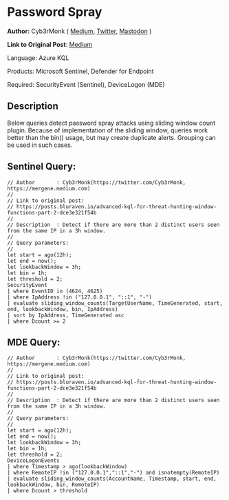 # Password Spray

**Author:** Cyb3rMonk ( [Medium](https://mergene.medium.com), [Twitter](https://twitter.com/Cyb3rMonk), [Mastodon](https://infosec.exchange/@cyb3rmonk) )


**Link to Original Post**: [Medium](https://posts.bluraven.io/advanced-kql-for-threat-hunting-window-functions-part-2-dce3e321f54b)

Language: Azure KQL

Products: Microsoft Sentinel, Defender for Endpoint

Required: SecurityEvent (Sentinel), DeviceLogon (MDE)


## Description

Below queries detect password spray attacks using sliding window count plugin. Because of implementation of the sliding window, queries work better than the bin() usage, but may create duplicate alerts. Grouping can be used in such cases.



**Sentinel Query:**
---

```Kusto
// Author       : Cyb3rMonk(https://twitter.com/Cyb3rMonk, https://mergene.medium.com)
//
// Link to original post:
// https://posts.bluraven.io/advanced-kql-for-threat-hunting-window-functions-part-2-dce3e321f54b
//
// Description  : Detect if there are more than 2 distinct users seen from the same IP in a 3h window.
//
// Query parameters:
//
let start = ago(12h);
let end = now();
let lookbackWindow = 3h;
let bin = 1h;
let threshold = 2;
SecurityEvent
| where EventID in (4624, 4625)
| where IpAddress !in ("127.0.0.1", "::1", "-")
| evaluate sliding_window_counts(TargetUserName, TimeGenerated, start, end, lookbackWindow, bin, IpAddress)
| sort by IpAddress, TimeGenerated asc
| where Dcount >= 2
```

**MDE Query:**
---

```Kusto
// Author       : Cyb3rMonk(https://twitter.com/Cyb3rMonk, https://mergene.medium.com)
//
// Link to original post:
// https://posts.bluraven.io/advanced-kql-for-threat-hunting-window-functions-part-2-dce3e321f54b
//
// Description  : Detect if there are more than 2 distinct users seen from the same IP in a 3h window.
//
// Query parameters:
//
let start = ago(12h);
let end = now();
let lookbackWindow = 3h;
let bin = 1h;
let threshold = 2;
DeviceLogonEvents
| where Timestamp > ago(lookbackWindow)
| where RemoteIP !in ("127.0.0.1","::1","-") and isnotempty(RemoteIP)
| evaluate sliding_window_counts(AccountName, Timestamp, start, end, lookbackWindow, bin, RemoteIP)
| where Dcount > threshold
```

